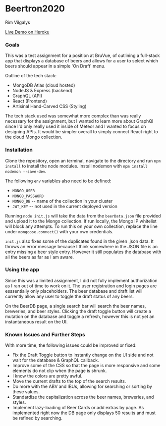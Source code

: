 # Beertron2020

Rim Vilgalys

[Live Demo on Heroku](https://salty-crag-47042.herokuapp.com/)

### Goals

This was a test assignment for a position at BruVue, of outlining a full-stack app that displays a database of beers and allows for a user to select which beers should appear in a simple 'On Draft' menu.

Outline of the tech stack:

- MongoDB Atlas (cloud hosted)
- NodeJS & Express (backend)
- GraphQL (API)
- React (Frontend)
- Artisinal Hand-Carved CSS (Styling)

The tech stack used was somewhat more complex than was really necessary for the assignment, but I wanted to learn more about GraphQl since I'd only really used it inside of Meteor and I wanted to focus on designing APIs. It would be simpler overall to simply connect React right to the cloud Mongo collection.

### Installation

Clone the repository, open an terminal, navigate to the directory and run
`npm install` to install the node modules. Install nodemon with `npm install nodemon --save-dev`.

The following `env` variables also need to be defined:

- `MONGO_USER`
- `MONGO_PASSWORD`
- `MONGO_DB` -- name of the collection in your cluster
- `JWT_KEY` -- not used in the current deployed version

Running `node init.js` will take the data from the `beerData.json` file provided and upload it to the Mongo collection. If run locally, the Mongo IP whitelist will block any attempts. To run this on your own collection, replace the line under `mongoose.connect()` with your own credentials.

`init.js` also fixes some of the duplicates found in the given .json data. It throws an error message because I think somewhere in the JSON file is an entry missing a beer style entry. However it still populates the database with all the beers as far as I am aware.

### Using the app

Since this was a limited assignment, I did not fully implement authorization as I ran out of time to work on it. The user registration and login pages are esssentially only placeholders. The beer database and draft list will currently allow any user to toggle the draft status of any beers.

On the BeerDB page, a single search bar will search the beer names, breweries, and beer styles. Clicking the draft toggle button will create a mutation on the database and toggle a refresh, however this is not yet an instantaneous result on the UI.

### Known Issues and Further Steps

With more time, the following issues could be improved or fixed:

- Fix the Draft Toggle button to instantly change on the UI side and not wait for the database & GraphQL callback.
- Improve some of the CSS so that the page is more responsive and some elements do not clip when the page is shrunk.
- I know the colors are pretty awful.
- Move the current drafts to the top of the search results.
- Do more with the ABV and IBUs, allowing for searching or sorting by these values.
- Standardize the capitalization across the beer names, breweries, and styles.
- Implement lazy-loading of Beer Cards or add extras by page. As implemented right now the DB page only displays 50 results and must be refined by searching.
